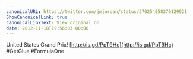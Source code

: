 ```yaml
---
canonicalURL: https://twitter.com/jmjordan/status/270254058370129921
ShowCanonicalLink: true
CanonicalLinkText: View original on
date: 2012-11-18T19:56:03+00:00
---
```

United States Grand Prix! [http://is.gd/PpT9Hc](http://is.gd/PpT9Hc) #GetGlue #FormulaOne